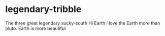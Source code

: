 # legendary-tribble
The three great legendary sucky-south
Hi Earth
I love the Earth more than pluto. Earth is more beautiful
